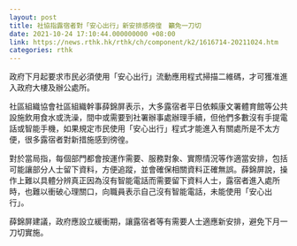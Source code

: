 ```yaml
---
layout: post
title: 社協指露宿者對「安心出行」新安排感徬徨　籲免一刀切
date: 2021-10-24 17:10:44.000000000 +08:00
link: https://news.rthk.hk/rthk/ch/component/k2/1616714-20211024.htm
categories: rthk
---
```


政府下月起要求市民必須使用「安心出行」流動應用程式掃描二維碼，才可獲准進入政府大樓及辦公處所。

社區組織協會社區組織幹事薛錦屏表示，大多露宿者平日依賴康文署體育館等公共設施飲用食水或洗澡，間中或需要到社署辦事處辦理手續，但他們多數沒有手提電話或智能手機，如果規定市民使用「安心出行」程式才能進入有關處所是不太方便，很多露宿者對新措施感到徬徨。

對於當局指，每個部門都會按運作需要、服務對象、實際情況等作適當安排，包括可能讓部分人士留下資料，方便追蹤，並會確保相關資料正確無誤。薛錦屏說，操作上難以具體分辨真正因為沒有智能電話而需要留下資料人士，露宿者進入處所時，也難以衝破心理關口，向職員表示自己沒有智能電話，未能使用「安心出行」。

薛錦屏建議，政府應設立緩衝期，讓露宿者等有需要人士適應新安排，避免下月一刀切實施。

